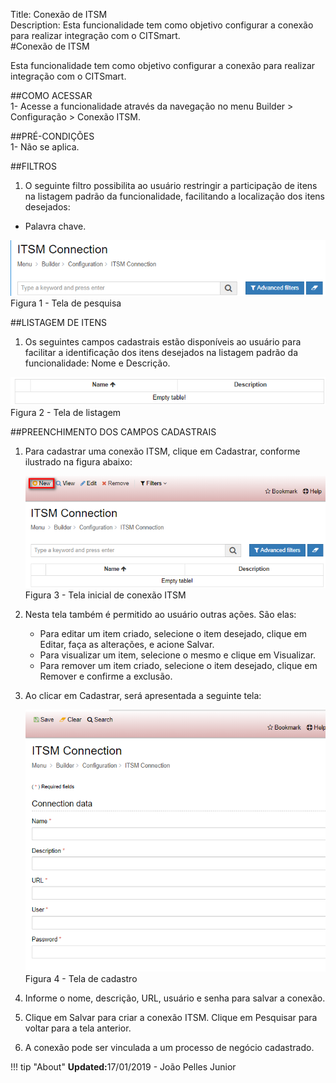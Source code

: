 Title: Conexão de ITSM  
Description: Esta funcionalidade tem como objetivo configurar a conexão para realizar integração com o CITSmart.    
#Conexão de ITSM    

Esta funcionalidade tem como objetivo configurar a conexão para realizar integração com o CITSmart.    

##COMO ACESSAR  
1- Acesse a funcionalidade através da navegação no menu Builder > Configuração > Conexão ITSM.   

##PRÉ-CONDIÇÕES    
1- Não se aplica.   

##FILTROS  
1. O seguinte filtro possibilita ao usuário restringir a participação de itens na listagem padrão da funcionalidade, facilitando a localização dos itens desejados:  
  - Palavra chave.  

![Screenshot](images/ITSM-Search.png)   
Figura 1 - Tela de pesquisa     

##LISTAGEM DE ITENS    
1. Os seguintes campos cadastrais estão disponíveis ao usuário para facilitar a identificação dos itens desejados na listagem padrão da funcionalidade: Nome e Descrição.   
  
![Screenshot](images/ITSM-Listing.png)  
Figura 2 - Tela de listagem     

##PREENCHIMENTO DOS CAMPOS CADASTRAIS    
1. Para cadastrar uma conexão ITSM, clique em Cadastrar, conforme ilustrado na figura abaixo:    

    ![Screenshot](images/ITSM-Filling.png)  
    Figura 3 - Tela inicial de conexão ITSM   

2. Nesta tela também é permitido ao usuário outras ações. São elas:     

    - Para editar um item criado, selecione o item desejado, clique em Editar, faça as alterações, e acione Salvar.    
    - Para visualizar um item, selecione o mesmo e clique em Visualizar.   
    - Para remover um item criado, selecione o item desejado, clique em Remover e confirme a exclusão.  

3. Ao clicar em Cadastrar, será apresentada a seguinte tela:   

    ![Screenshot](images/ITSM-Registration.png)  
    Figura 4 - Tela de cadastro    

4. Informe o nome, descrição, URL, usuário e senha para salvar a conexão.    
5. Clique em Salvar para criar a conexão ITSM. Clique em Pesquisar para voltar para a tela anterior.  
6. A conexão pode ser vinculada a um processo de negócio cadastrado.    

!!! tip "About"
    <b>Updated:</b>17/01/2019 - João Pelles Junior
